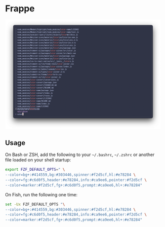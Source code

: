 # Frappe

<p align="center">
  <img src="./assets/frappe.webp" />
</p>

## Usage

On Bash or ZSH, add the following to your `~/.bashrc`, `~/.zshrc` or another file loaded on your shell startup:

```sh
export FZF_DEFAULT_OPTS=" \
--color=bg+:#414559,bg:#303446,spinner:#f2d5cf,hl:#e78284 \
--color=fg:#c6d0f5,header:#e78284,info:#ca9ee6,pointer:#f2d5cf \
--color=marker:#f2d5cf,fg+:#c6d0f5,prompt:#ca9ee6,hl+:#e78284"
```

On Fish, run the following one time:

```sh
set -Ux FZF_DEFAULT_OPTS "\
--color=bg+:#414559,bg:#303446,spinner:#f2d5cf,hl:#e78284 \
--color=fg:#c6d0f5,header:#e78284,info:#ca9ee6,pointer:#f2d5cf \
--color=marker:#f2d5cf,fg+:#c6d0f5,prompt:#ca9ee6,hl+:#e78284"
```
